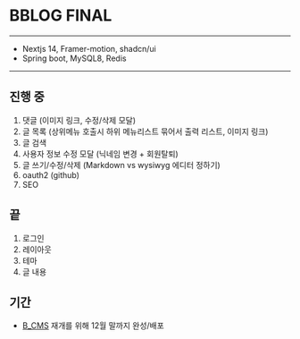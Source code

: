 # BBLOG FINAL
---
- Nextjs 14, Framer-motion, shadcn/ui
- Spring boot, MySQL8, Redis
---
## 진행 중
1. 댓글 (이미지 링크, 수정/삭제 모달)
2. 글 목록 (상위메뉴 호출시 하위 메뉴리스트 묶어서 출력 리스트, 이미지 링크)
3. 글 검색
4. 사용자 정보 수정 모달 (닉네임 변경 + 회원탈퇴)
5. 글 쓰기/수정/삭제 (Markdown vs wysiwyg 에디터 정하기)
6. oauth2 (github)
7. SEO

## 끝
1. 로그인
2. 레이아웃
3. 테마
4. 글 내용

## 기간
- [B_CMS](https://github.com/B-HS/B_CMS) 재개를 위해 12월 말까지 완성/배포
